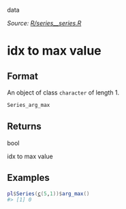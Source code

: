 data

*Source: [R/series__series.R](https://github.com/pola-rs/r-polars/tree/main/R/series__series.R)*

# idx to max value

## Format

An object of class `character` of length 1.

```r
Series_arg_max
```

## Returns

bool

idx to max value

## Examples

<pre class='r-example'><code><span class='r-in'><span><span class='va'>pl</span><span class='op'>$</span><span class='fu'>Series</span><span class='op'>(</span><span class='fu'><a href='https://rdrr.io/r/base/c.html'>c</a></span><span class='op'>(</span><span class='fl'>5</span>,<span class='fl'>1</span><span class='op'>)</span><span class='op'>)</span><span class='op'>$</span><span class='fu'>arg_max</span><span class='op'>(</span><span class='op'>)</span></span></span>
<span class='r-out co'><span class='r-pr'>#&gt;</span> [1] 0</span>
 </code></pre>